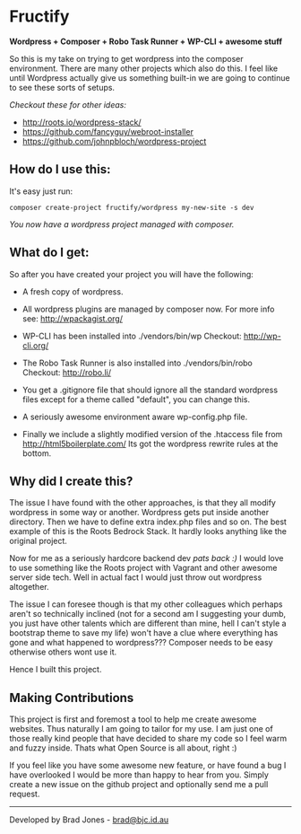 Fructify
================================================================================
**Wordpress + Composer + Robo Task Runner + WP-CLI + awesome stuff**

So this is my take on trying to get wordpress into the composer environment.
There are many other projects which also do this. I feel like until Wordpress
actually give us something built-in we are going to continue to see these sorts
of setups.

*Checkout these for other ideas:*

  - http://roots.io/wordpress-stack/
  - https://github.com/fancyguy/webroot-installer
  - https://github.com/johnpbloch/wordpress-project

How do I use this:
--------------------------------------------------------------------------------
It's easy just run:

```
composer create-project fructify/wordpress my-new-site -s dev
```

*You now have a wordpress project managed with composer.*

What do I get:
--------------------------------------------------------------------------------
So after you have created your project you will have the following:

  - A fresh copy of wordpress.

  - All wordpress plugins are managed by composer now.
    For more info see: http://wpackagist.org/

  - WP-CLI has been installed into ./vendors/bin/wp
    Checkout: http://wp-cli.org/

  - The Robo Task Runner is also installed into ./vendors/bin/robo
    Checkout: http://robo.li/

  - You get a .gitignore file that should ignore all the standard wordpress
    files except for a theme called "default", you can change this.

  - A seriously awesome environment aware wp-config.php file.

  - Finally we include a slightly modified version of the .htaccess file from
    http://html5boilerplate.com/ Its got the wordpress rewrite rules at the
    bottom.

Why did I create this?
--------------------------------------------------------------------------------
The issue I have found with the other approaches, is that they all modify
wordpress in some way or another. Wordpress gets put inside another directory.
Then we have to define extra index.php files and so on. The best example of this
is the Roots Bedrock Stack. It hardly looks anything like the original project.

Now for me as a seriously hardcore backend dev *pats back :)* I would love to
use something like the Roots project with Vagrant and other awesome server side
tech. Well in actual fact I would just throw out wordpress altogether.

The issue I can foresee though is that my other colleagues which perhaps aren't
so technically inclined (not for a second am I suggesting your dumb, you just
have other talents which are different than mine, hell I can't style a bootstrap
theme to save my life) won't have a clue where everything has gone and what
happened to wordpress??? Composer needs to be easy otherwise others wont use it.

Hence I built this project.

Making Contributions
--------------------------------------------------------------------------------
This project is first and foremost a tool to help me create awesome websites.
Thus naturally I am going to tailor for my use. I am just one of those really
kind people that have decided to share my code so I feel warm and fuzzy inside.
Thats what Open Source is all about, right :)

If you feel like you have some awesome new feature, or have found a bug I have
overlooked I would be more than happy to hear from you. Simply create a new
issue on the github project and optionally send me a pull request.

--------------------------------------------------------------------------------
Developed by Brad Jones - brad@bjc.id.au
